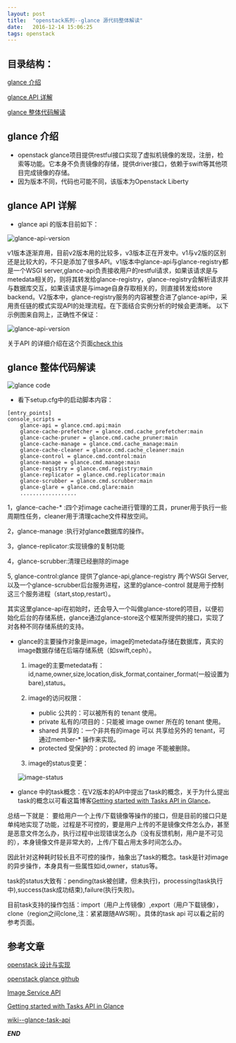 ```yaml
---
layout: post
title:  "openstack系列--glance 源代码整体解读"
date:   2016-12-14 15:06:25
tags: openstack
---
```


## 目录结构：

[glance 介绍](#A)

[glance API 详解](#B)

[glance 整体代码解读 ](#C)



<a name="A"></a>

## glance 介绍

- openstack glance项目提供restful接口实现了虚拟机镜像的发现，注册，检索等功能。它本身不负责镜像的存储，提供driver接口，依赖于swift等其他项目完成镜像的存储。
- 因为版本不同，代码也可能不同，该版本为Openstack Liberty

 
<a name="B"></a>

## glance API 详解

- glance api 的版本目前如下：

 ![glance-api-version](http://oeptotikb.bkt.clouddn.com/20161214-glance-api-version.png)

  v1版本逐渐弃用，目前v2版本用的比较多，v3版本正在开发中。v1与v2版的区别还是比较大的，不只是添加了很多API。v1版本中glance-api与glance-registry都是一个WSGI server,glance-api负责接收用户的restful请求，如果该请求是与metedata相关的，则将其转发给glance-registry，glance-registry会解析请求并与数据库交互，如果该请求是与image自身存取相关的，则直接转发给store backend。V2版本中，glance-registry服务的内容被整合进了glance-api中，采用责任链的模式实现API的处理流程。在下面结合实例分析的时候会更清晰。
  以下示例图来自网上，正确性不保证：

 ![glance-api-version](http://7xrnwq.com1.z0.glb.clouddn.com/20161214-glance-api-version.png)

 关于API 的详细介绍在这个页面[check this](http://developer.openstack.org/api-ref/image/v2/index.html)


<a name="C"></a>

## glance 整体代码解读


![glance code](http://7xrnwq.com1.z0.glb.clouddn.com/20161214-glance-code.png)

- 看下setup.cfg中的启动脚本内容：

```
[entry_points]
console_scripts =
    glance-api = glance.cmd.api:main
    glance-cache-prefetcher = glance.cmd.cache_prefetcher:main
    glance-cache-pruner = glance.cmd.cache_pruner:main
    glance-cache-manage = glance.cmd.cache_manage:main
    glance-cache-cleaner = glance.cmd.cache_cleaner:main
    glance-control = glance.cmd.control:main
    glance-manage = glance.cmd.manage:main
    glance-registry = glance.cmd.registry:main
    glance-replicator = glance.cmd.replicator:main
    glance-scrubber = glance.cmd.scrubber:main
    glance-glare = glance.cmd.glare:main
    ..................
```

1，glance-cache-* :四个对image cache进行管理的工具，pruner用于执行一些周期性任务，cleaner用于清理cache文件释放空间。

2，glance-manage :执行对glance数据库的操作。

3，glance-replicator:实现镜像的复制功能

4，glance-scrubber:清理已经删除的image

5, glance-control:glance 提供了glance-api,glance-registry 两个WSGI Server,以及一个glance-scrubber后台服务进程，这里的glance-control 就是用于控制这三个服务进程（start,stop,restart）。


其实这里glance-api在初始时，还会导入一个叫做glance-store的项目，以便初始化后台的存储系统，glance通过glance-store这个框架所提供的接口，实现了对各种不同存储系统的支持。

- glance的主要操作对象是image，image的metedata存储在数据库，真实的image数据存储在后端存储系统（如swift,ceph）。

     1. image的主要metedata有：id,name,owner,size,location,disk_format,container_format(一般设置为bare),status。

     2. image的访问权限：

        - public 公共的：可以被所有的 tenant 使用。
        - private 私有的/项目的：只能被 image owner 所在的 tenant 使用。
        - shared 共享的：一个非共有的image 可以 共享给另外的 tenant，可通过member-* 操作来实现。
        - protected 受保护的：protected 的 image 不能被删除。
        
     3. image的status变更：

    ![image-status](http://7xrnwq.com1.z0.glb.clouddn.com/574303-20160130210517989-1038953385.png)

- glance 中的task概念：在V2版本的API中提出了task的概念，关于为什么提出task的概念以可看这篇博客[Getting started with Tasks API in Glance](https://geetikabatra.wordpress.com/2015/06/15/getting-started-with-tasks-api-in-glance/)。
 
总结一下就是： 要给用户一个上传/下载镜像等操作的接口，但是目前的接口只是单纯地实现了功能，过程是不可控的，要是用户上传的不是镜像文件怎么办，甚至是恶意文件怎么办，执行过程中出现错误怎么办（没有反馈机制，用户是不可见的），本身镜像文件是非常大的，上传/下载占用太多时间怎么办。
 
因此针对这种耗时较长且不可控的操作，抽象出了task的概念。task是针对image的异步操作，本身具有一些属性如id,owner，status等。

task的status大致有：pending(task被创建，但未执行)，processing(task执行中),success(task成功结束),failure(执行失败)。

目前task支持的操作包括：import（用户上传镜像）,export（用户下载镜像），clone（region之间clone,注：紧紧跟随AWS啊）。具体的task api 可以看之前的参考页面。






## 参考文章

[openstack 设计与实现](https://book.douban.com/subject/26374647/)

[openstack glance github](https://github.com/openstack/glance)

[Image Service API ](http://developer.openstack.org/api-ref/image/v2/index.html#images)

[Getting started with Tasks API in Glance](https://geetikabatra.wordpress.com/2015/06/15/getting-started-with-tasks-api-in-glance/)

[wiki--glance-task-api](https://wiki.openstack.org/wiki/Glance-tasks-api)

***END***
